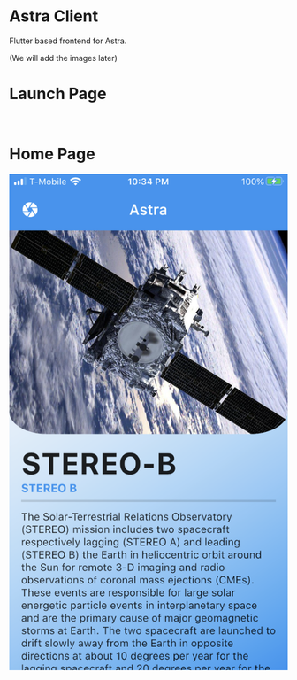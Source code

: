 # Astra Client

Flutter based frontend for Astra.

(We will add the images later)
# Launch Page
<img src="">

# Home Page
<img src="screenshot.png">
